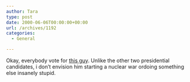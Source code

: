 ```yaml
---
author: Tara
type: post
date: 2000-06-06T00:00:00+00:00
url: /archives/1192
categories:
  - General

---
```

Okay, everybody vote for [this guy][1]. Unlike the other two presidential candidates, i don&#8217;t envision him starting a nuclear war ordoing something else insanely stupid.

 [1]: http://www.harrybrowne.org